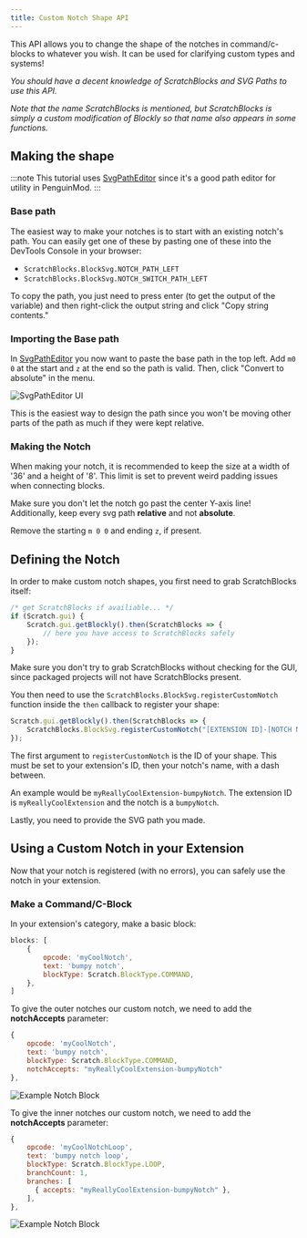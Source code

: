 ```yaml
---
title: Custom Notch Shape API
---
```


This API allows you to change the shape of the notches in command/c-blocks to whatever you wish. It can be used for clarifying custom types and systems!

*You should have a decent knowledge of ScratchBlocks and SVG Paths to use this API.*

*Note that the name ScratchBlocks is mentioned, but ScratchBlocks is simply a custom modification of Blockly so that name also appears in some functions.*

## Making the shape
:::note
This tutorial uses [SvgPathEditor](https://yqnn.github.io/svg-path-editor/) since it's a good path editor for utility in PenguinMod.
:::

### Base path
The easiest way to make your notches is to start with an existing notch's path.
You can easily get one of these by pasting one of these into the DevTools Console in your browser:
- `ScratchBlocks.BlockSvg.NOTCH_PATH_LEFT`
- `ScratchBlocks.BlockSvg.NOTCH_SWITCH_PATH_LEFT`

To copy the path, you just need to press enter (to get the output of the variable) and then right-click the output string and click "Copy string contents."

### Importing the Base path
In [SvgPathEditor](https://yqnn.github.io/svg-path-editor/) you now want to paste the base path in the top left. Add `m0 0` at the start and `z` at the end so the path is valid. Then, click "Convert to absolute" in the menu.

<img src="/img/docimages/svgpatheditor_notch1.png" alt="SvgPathEditor UI"></img>

This is the easiest way to design the path since you won't be moving other parts of the path as much if they were kept relative.

### Making the Notch
When making your notch, it is recommended to keep the size at a width of '36' and a height of '8'.
This limit is set to prevent weird padding issues when connecting blocks.

Make sure you don't let the notch go past the center Y-axis line!
Additionally, keep every svg path **relative** and not **absolute**.

Remove the starting `m 0 0` and ending `z`, if present.

## Defining the Notch
In order to make custom notch shapes, you first need to grab ScratchBlocks itself:
```js
/* get ScratchBlocks if availiable... */
if (Scratch.gui) {
    Scratch.gui.getBlockly().then(ScratchBlocks => {
        // here you have access to ScratchBlocks safely
    });
}
```

Make sure you don't try to grab ScratchBlocks without checking for the GUI, since packaged projects will not have ScratchBlocks present.

You then need to use the `ScratchBlocks.BlockSvg.registerCustomNotch` function inside the `then` callback to register your shape:

```js
Scratch.gui.getBlockly().then(ScratchBlocks => {
    ScratchBlocks.BlockSvg.registerCustomNotch("[EXTENSION ID]-[NOTCH NAME]", notchSVGPath);
});
```

The first argument to `registerCustomNotch` is the ID of your shape. This must be set to your extension's ID, then your notch's name, with a dash between.

An example would be `myReallyCoolExtension-bumpyNotch`. The extension ID is `myReallyCoolExtension` and the notch is a `bumpyNotch`.

Lastly, you need to provide the SVG path you made.

## Using a Custom Notch in your Extension
Now that your notch is registered (with no errors), you can safely use the notch in your extension.

### Make a Command/C-Block
In your extension's category, make a basic block:

```js
blocks: [
    {
        opcode: 'myCoolNotch',
        text: 'bumpy notch',
        blockType: Scratch.BlockType.COMMAND,
    },
]
```

To give the outer notches our custom notch, we need to add the **notchAccepts** parameter:

```js
{
    opcode: 'myCoolNotch',
    text: 'bumpy notch',
    blockType: Scratch.BlockType.COMMAND,
    notchAccepts: "myReallyCoolExtension-bumpyNotch"
},
```

<img src="/img/docimages/customnotch_example_ext1.png" alt="Example Notch Block"></img>

To give the inner notches our custom notch, we need to add the **notchAccepts** parameter:

```js
{
    opcode: 'myCoolNotchLoop',
    text: 'bumpy notch loop',
    blockType: Scratch.BlockType.LOOP,
    branchCount: 1,
    branches: [
      { accepts: "myReallyCoolExtension-bumpyNotch" },
    ],
},
```

<img src="/img/docimages/customnotch_example_ext2.png" alt="Example Notch Block"></img>
